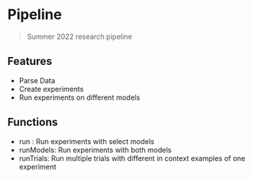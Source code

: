 # Pipeline 
> Summer 2022 research  pipeline

## Features
- Parse Data
- Create experiments
- Run experiments on different models

## Functions
- run : Run experiments with select models
- runModels: Run experiments with both models
- runTrials: Run multiple trials with different in context examples of one experiment